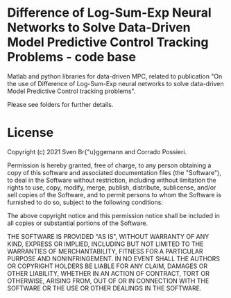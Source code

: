 Difference of Log-Sum-Exp Neural Networks to Solve Data-Driven Model  Predictive Control Tracking Problems - code base
========
Matlab and python libraries for data-driven MPC, related to publication "On the use of Difference of Log-Sum-Exp neural networks to solve data-driven Model Predictive Control tracking problems".

Please see folders for further details.

# License
Copyright (c) 2021 Sven Br{\"u}ggemann and Corrado Possieri.

Permission is hereby granted, free of charge, to any person obtaining a copy
of this software and associated documentation files (the "Software"), to deal
in the Software without restriction, including without limitation the rights
to use, copy, modify, merge, publish, distribute, sublicense, and/or sell
copies of the Software, and to permit persons to whom the Software is
furnished to do so, subject to the following conditions:

The above copyright notice and this permission notice shall be included in all
copies or substantial portions of the Software.

THE SOFTWARE IS PROVIDED "AS IS", WITHOUT WARRANTY OF ANY KIND, EXPRESS OR
IMPLIED, INCLUDING BUT NOT LIMITED TO THE WARRANTIES OF MERCHANTABILITY,
FITNESS FOR A PARTICULAR PURPOSE AND NONINFRINGEMENT. IN NO EVENT SHALL THE
AUTHORS OR COPYRIGHT HOLDERS BE LIABLE FOR ANY CLAIM, DAMAGES OR OTHER
LIABILITY, WHETHER IN AN ACTION OF CONTRACT, TORT OR OTHERWISE, ARISING FROM,
OUT OF OR IN CONNECTION WITH THE SOFTWARE OR THE USE OR OTHER DEALINGS IN THE
SOFTWARE.
